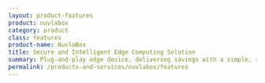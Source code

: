```yaml
---
layout: product-features
product: nuvlabox
category: product
class: features
product-name: NuvlaBox
title: Secure and Intelligent Edge Computing Solution
summary: Plug-and-play edge device, delivering savings with a simple, secure and private "cloud-in-a-box" solution. Build scalable IoT systems, reduce operational costs and improve efficiency.
permalink: /products-and-services/nuvlabox/features
---
```

